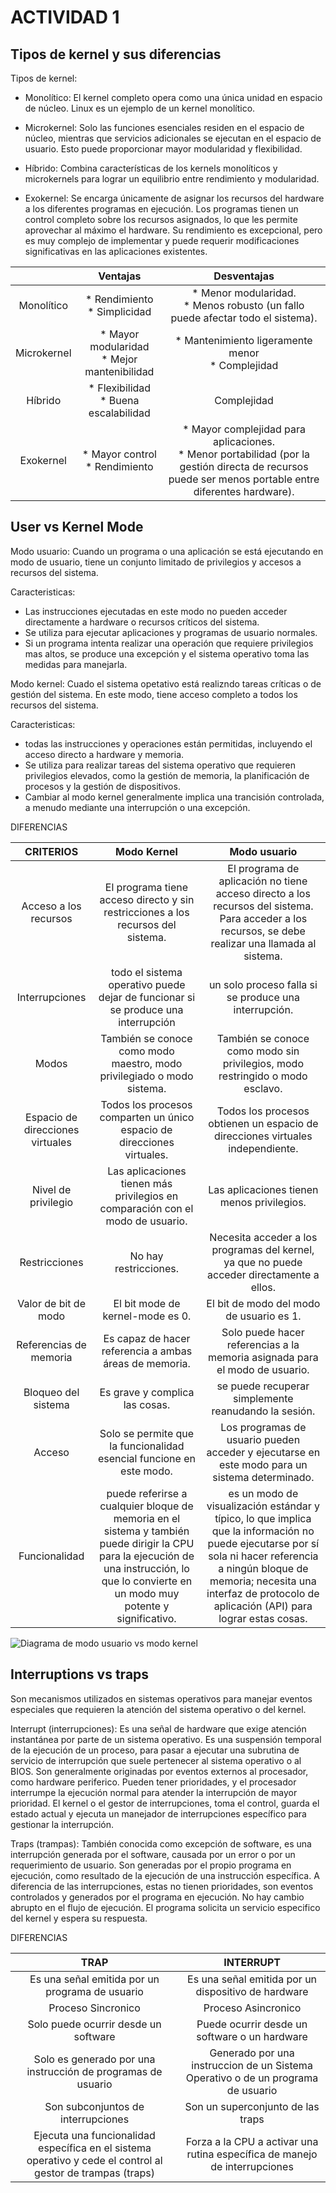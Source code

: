 # ACTIVIDAD 1

## Tipos de kernel y sus diferencias

Tipos de kernel:
* Monolítico: El kernel completo opera como una
única unidad en espacio de núcleo. Linux es un
ejemplo de un kernel monolítico.

* Microkernel: Solo las funciones esenciales
residen en el espacio de núcleo, mientras que
servicios adicionales se ejecutan en el espacio
de usuario. Esto puede proporcionar mayor
modularidad y flexibilidad.

* Híbrido: Combina características de los kernels
monolíticos y microkernels para lograr un
equilibrio entre rendimiento y modularidad.

* Exokernel: Se encarga únicamente de asignar los 
recursos del hardware a los diferentes programas 
en ejecución. Los programas tienen un control completo 
sobre los recursos asignados, lo que les permite 
aprovechar al máximo el hardware. Su rendimiento es
excepcional, pero es muy complejo de implementar
y puede requerir modificaciones significativas en las 
aplicaciones existentes.

|              |   Ventajas   |  Desventajas   |
|    :---:     |     :---:    |     :---:      |
| Monolítico   | * Rendimiento <br /> * Simplicidad | * Menor modularidad. <br /> * Menos robusto (un fallo puede afectar todo el sistema). |
| Microkernel  | * Mayor modularidad <br /> * Mejor mantenibilidad | * Mantenimiento ligeramente menor <br /> * Complejidad |
| Híbrido      | * Flexibilidad <br /> * Buena escalabilidad | Complejidad |
| Exokernel    | * Mayor control <br /> * Rendimiento | * Mayor complejidad para aplicaciones. <br /> * Menor portabilidad (por la gestión directa de recursos puede ser menos portable entre diferentes hardware). |

## User vs Kernel Mode
Modo usuario: Cuando un programa o una aplicación se está ejecutando en modo de usuario, tiene un conjunto limitado de privilegios y accesos a recursos del sistema. 

Caracteristicas:
* Las instrucciones ejecutadas en este modo no pueden acceder directamente a hardware o recursos críticos del sistema.
* Se utiliza para ejecutar aplicaciones y programas de usuario normales.
* Si un programa intenta realizar una operación que requiere privilegios mas altos, se produce una excepción y el sistema operativo toma las medidas para manejarla.

Modo kernel: Cuado el sistema opetativo está realizndo tareas críticas o de gestión del sistema. En este modo, tiene acceso completo a todos los recursos del sistema.

Caracteristicas: 
* todas las instrucciones y operaciones están permitidas, incluyendo el acceso directo a hardware y memoria.
* Se utiliza para realizar tareas del sistema operativo que requieren privilegios elevados, como la gestión de memoria, la planificación de procesos y la gestión de dispositivos.
* Cambiar al modo kernel generalmente implica una trancisión controlada, a menudo mediante una interrupción o una excepción.

DIFERENCIAS

|  CRITERIOS   |   Modo Kernel   |  Modo usuario   |
|    :---:     |     :---:       |     :---:       |
|  Acceso a los recursos   | El programa tiene acceso directo y sin restricciones a los recursos del sistema. | El programa de aplicación no tiene acceso directo a los recursos del sistema. Para acceder a los recursos, se debe realizar una llamada al sistema. |
| Interrupciones | todo el sistema operativo puede dejar de funcionar si se produce una interrupción | un solo proceso falla si se produce una interrupción. |
|  Modos   | También se conoce como modo maestro, modo privilegiado o modo sistema. | También se conoce como modo sin privilegios, modo restringido o modo esclavo. |
| Espacio de direcciones virtuales |  Todos los procesos comparten un único espacio de direcciones virtuales. | Todos los procesos obtienen un espacio de direcciones virtuales independiente. |
| Nivel de privilegio | Las aplicaciones tienen más privilegios en comparación con el modo de usuario. | Las aplicaciones tienen menos privilegios. |
| Restricciones | No hay restricciones.   | Necesita acceder a los programas del kernel, ya que no puede acceder directamente a ellos. |
| Valor de bit de modo | El bit mode de kernel-mode es 0. | El bit de modo del modo de usuario es 1. |
| Referencias de memoria | Es capaz de hacer referencia a ambas áreas de memoria. | Solo puede hacer referencias a la memoria asignada para el modo de usuario. |
| Bloqueo del sistema | Es grave y complica las cosas. |  se puede recuperar simplemente reanudando la sesión. |
| Acceso | Solo se permite que la funcionalidad esencial funcione en este modo. | Los programas de usuario pueden acceder y ejecutarse en este modo para un sistema determinado. |
| Funcionalidad | puede referirse a cualquier bloque de memoria en el sistema y también puede dirigir la CPU para la ejecución de una instrucción, lo que lo convierte en un modo muy potente y significativo. |  es un modo de visualización estándar y típico, lo que implica que la información no puede ejecutarse por sí sola ni hacer referencia a ningún bloque de memoria; necesita una interfaz de protocolo de aplicación (API) para lograr estas cosas. |

![Diagrama de modo usuario vs modo kernel](https://github.com/kmsu/so1_actividades_200915348/blob/main/Actividad1/Imagenes/actividad1_Modes_user_kernel.jpg)

## Interruptions vs traps
Son mecanismos utilizados en sistemas operativos para manejar eventos especiales que requieren la atención del sistema operativo o del kernel. 

Interrupt (interrupciones): Es una señal de hardware que exige atención instantánea por parte de un sistema operativo. Es una suspensión temporal de la ejecución de un proceso, para pasar a ejecutar una subrutina de servicio de interrupción que suele pertenecer al sistema operativo o al BIOS. Son generalmente originadas por eventos externos al procesador, como hardware periferico. Pueden tener prioridades, y el procesador interrumpe la ejecución normal para atender la interrupción de mayor prioridad. El kernel o el gestor de interrupciones, toma el control, guarda el estado actual y ejecuta un manejador de interrupciones específico para gestionar la interrupción. 

Traps (trampas): También conocida como excepción de software, es una interrupción generada por el software, causada por un error o por un requerimiento de usuario. Son generadas por el propio programa en ejecución, como resultado de la ejecución de una instrucción específica. A diferencia de las interrupciones, estas no tienen prioridades, son eventos controlados y generados por el programa en ejecución. No hay cambio abrupto en el flujo de ejecución. El programa solicita un servicio especifico del kernel y espera su respuesta.

DIFERENCIAS

|  TRAP   |   INTERRUPT   |
|    :---:     |     :---:       |
| Es una señal emitida por un programa de usuario | Es una señal emitida por un dispositivo de hardware |
| Proceso Sincronico | Proceso Asincronico |
| Solo puede ocurrir desde un software | Puede ocurrir desde un software o un hardware |
| Solo es generado por una instrucción de programas de usuario | Generado por una instruccion de un Sistema Operativo o de un programa de usuario |
| Son subconjuntos de interrupciones | Son un superconjunto de las traps |
| Ejecuta una funcionalidad específica en el sistema operativo y cede el control al gestor de trampas (traps) | Forza a la CPU a activar una rutina específica de manejo de interrupciones |



